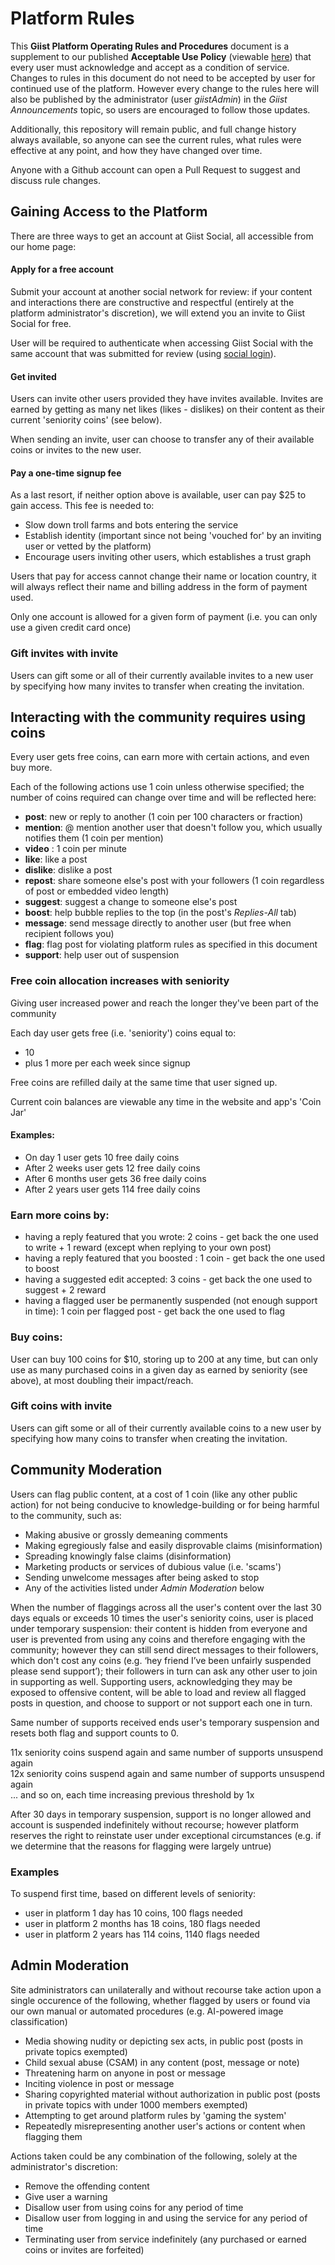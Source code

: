 # Platform Rules

This **Giist Platform Operating Rules and Procedures** document is a supplement to our published **Acceptable Use Policy** (viewable [here](https://giist.social/acceptable-use-policy/)) that every user must acknowledge and accept as a condition of service.  Changes to rules in this document do not need to be accepted by user for continued use of the platform.  However every change to the rules here will also be published by the administrator (user *giistAdmin*) in the *Giist Announcements* topic, so users are encouraged to follow those updates.

Additionally, this repository will remain public, and full change history always available, so anyone can see the current rules, what rules were effective at any point, and how they have changed over time.

Anyone with a Github account can open a Pull Request to suggest and discuss rule changes.

## Gaining Access to the Platform

There are three ways to get an account at Giist Social, all accessible from our home page:

#### Apply for a free account

Submit your account at another social network for review: if your content and interactions there are constructive and respectful (entirely at the platform administrator's discretion), we will extend you an invite to Giist Social for free.

User will be required to authenticate when accessing Giist Social with the same account that was submitted for review (using [social login](https://en.wikipedia.org/wiki/Social_login)).

#### Get invited

Users can invite other users provided they have invites available.  Invites are earned by getting as many net likes (likes - dislikes) on their content as their current 'seniority coins' (see below).

When sending an invite, user can choose to transfer any of their available coins or invites to the new user.

#### Pay a one-time signup fee

As a last resort, if neither option above is available, user can pay $25 to gain access.  This fee is needed to:

- Slow down troll farms and bots entering the service
- Establish identity (important since not being 'vouched for' by an inviting user or vetted by the platform)
- Encourage users inviting other users, which establishes a trust graph

Users that pay for access cannot change their name or location country, it will always reflect their name and billing address in the form of payment used.

Only one account is allowed for a given form of payment (i.e. you can only use a given credit card once)

### Gift invites with invite

Users can gift some or all of their currently available invites to a new user by specifying how many invites to transfer when creating the invitation.

## Interacting with the community requires using coins

Every user gets free coins, can earn more with certain actions, and even buy more.

Each of the following actions use 1 coin unless otherwise specified; the number of coins required can change over time and will be reflected here:

- **post**: new or reply to another (1 coin per 100 characters or fraction)
- **mention**: @ mention another user that doesn't follow you, which usually notifies them (1 coin per mention)
- **video** : 1 coin per minute
- **like**: like a post
- **dislike**: dislike a post
- **repost**: share someone else's post with your followers (1 coin regardless of post or embedded video length)
- **suggest**: suggest a change to someone else's post
- **boost**: help bubble replies to the top (in the post's *Replies-All* tab)
- **message**: send message directly to another user (but free when recipient follows you)
- **flag**: flag post for violating platform rules as specified in this document
- **support**: help user out of suspension

### Free coin allocation increases with seniority

Giving user increased power and reach the longer they've been part of the community

Each day user gets free (i.e. 'seniority') coins equal to:
- 10
- plus 1 more per each week since signup

Free coins are refilled daily at the same time that user signed up.

Current coin balances are viewable any time in the website and app's 'Coin Jar'

#### Examples:

- On day 1 user gets 10 free daily coins
- After 2 weeks user gets 12 free daily coins
- After 6 months user gets 36 free daily coins
- After 2 years user gets 114 free daily coins

### Earn more coins by:
- having a reply featured that you wrote: 2 coins - get back the one used to write + 1 reward (except when replying to your own post)
- having a reply featured that you boosted : 1 coin - get back the one used to boost
- having a suggested edit accepted: 3 coins - get back the one used to suggest + 2 reward
- having a flagged user be permanently suspended (not enough support in time): 1 coin per flagged post - get back the one used to flag

### Buy coins:

User can buy 100 coins for $10, storing up to 200 at any time, but can only use as many purchased coins in a given day as earned by seniority (see above), at most doubling their impact/reach.

### Gift coins with invite

Users can gift some or all of their currently available coins to a new user by specifying how many coins to transfer when creating the invitation.

## Community Moderation

Users can flag public content, at a cost of 1 coin (like any other public action) for not being conducive to knowledge-building or for being harmful to the community, such as:

- Making abusive or grossly demeaning comments
- Making egregiously false and easily disprovable claims (misinformation)
- Spreading knowingly false claims (disinformation)
- Marketing products or services of dubious value (i.e. 'scams')
- Sending unwelcome messages after being asked to stop
- Any of the activities listed under *Admin Moderation* below

When the number of flaggings across all the user's content over the last 30 days equals or exceeds 10 times the user's seniority coins, user is placed under temporary suspension: their content is hidden from everyone and user is prevented from using any coins and therefore engaging with the community; however they can still send direct messages to their followers, which don't cost any coins (e.g. ‘hey friend I’ve been unfairly suspended please send support’); their followers in turn can ask any other user to join in supporting as well.  Supporting users, acknowledging they may be exposed to offensive content, will be able to load and review all flagged posts in question, and choose to support or not support each one in turn.  

Same number of supports received ends user's temporary suspension and resets both flag and support counts to 0.

11x seniority coins suspend again and same number of supports unsuspend again  
12x seniority coins suspend again and same number of supports unsuspend again  
... and so on, each time increasing previous threshold by 1x

After 30 days in temporary suspension, support is no longer allowed and account is suspended indefinitely without recourse; however platform reserves the right to reinstate user under exceptional circumstances (e.g. if we determine that the reasons for flagging were largely untrue)

### Examples

To suspend first time, based on different levels of seniority:
- user in platform 1 day has 10 coins, 100 flags needed
- user in platform 2 months has 18 coins, 180 flags needed
- user in platform 2 years has 114 coins, 1140 flags needed

## Admin Moderation

Site administrators can unilaterally and without recourse take action upon a single occurence of the following, whether flagged by users or found via our own manual or automated procedures (e.g. AI-powered image classification)

- Media showing nudity or depicting sex acts, in public post (posts in private topics exempted)
- Child sexual abuse (CSAM) in any content (post, message or note)
- Threatening harm on anyone in post or message
- Inciting violence in post or message
- Sharing copyrighted material without authorization in public post (posts in private topics with under 1000 members exempted)
- Attempting to get around platform rules by 'gaming the system'
- Repeatedly misrepresenting another user's actions or content when flagging them

Actions taken could be any combination of the following, solely at the administrator's discretion:

- Remove the offending content
- Give user a warning
- Disallow user from using coins for any period of time
- Disallow user from logging in and using the service for any period of time
- Terminating user from service indefinitely (any purchased or earned coins or invites are forfeited)
